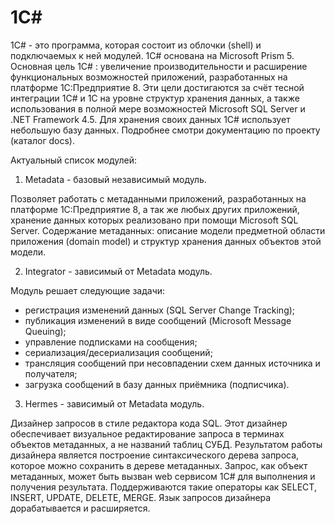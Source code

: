 # 1C#
1C# - это программа, которая состоит из облочки (shell) и подключаемых к ней модулей. 1C# основана на Microsoft Prism 5.
Основная цель 1C# : увеличение производительности и расширение функциональных возможностей приложений, разработанных на
платформе 1С:Предприятие 8. Эти цели достигаются за счёт тесной интеграции 1C# и 1С на уровне структур хранения данных,
а также использования в полной мере возможностей Microsoft SQL Server и .NET Framework 4.5. Для хранения своих данных
1C# использует небольшую базу данных. Подробнее смотри документацию по проекту (каталог docs).

Актуальный список модулей:

1. Metadata - базовый независимый модуль.

Позволяет работать с метаданными приложений, разработанных на платформе 1С:Предприятие 8, а так же любых других приложений,
хранение данных которых реализовано при помощи Microsoft SQL Server. Содержание метаданных: описание модели предметной
области приложения (domain model) и структур хранения данных объектов этой модели.

2. Integrator - зависимый от Metadata модуль.

Модуль решает следующие задачи:
- регистрация изменений данных (SQL Server Change Tracking);
- публикация изменений в виде сообщений (Microsoft Message Queuing);
- управление подписками на сообщения;
- сериализация/десериализация сообщений;
- трансляция сообщений при несовпадении схем данных источника и получателя;
- загрузка сообщений в базу данных приёмника (подписчика).

3. Hermes - зависимый от Metadata модуль.

Дизайнер запросов в стиле редактора кода SQL. Этот дизайнер обеспечивает визуальное редактирование запроса в терминах объектов метаданных, а не названий таблиц СУБД. Результатом работы дизайнера является построение синтаксического дерева запроса, которое можно сохранить в дереве метаданных. Запрос, как объект метаданных, может быть вызван web сервисом 1C# для выполнения и получения результата.
Поддерживаются такие операторы как SELECT, INSERT, UPDATE, DELETE, MERGE.
Язык запросов дизайнера дорабатывается и расширяется.
